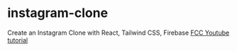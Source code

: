 # instagram-clone
Create an Instagram Clone with React, Tailwind CSS, Firebase
[FCC Youtube tutorial](https://www.youtube.com/watch?v=mDgEqoQUBgk)
